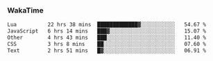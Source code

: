 ### WakaTime

<!--START_SECTION:waka-->

```txt
Lua          22 hrs 38 mins  █████████████▓░░░░░░░░░░░   54.67 %
JavaScript   6 hrs 14 mins   ███▓░░░░░░░░░░░░░░░░░░░░░   15.07 %
Other        4 hrs 43 mins   ███░░░░░░░░░░░░░░░░░░░░░░   11.40 %
CSS          3 hrs 8 mins    ██░░░░░░░░░░░░░░░░░░░░░░░   07.60 %
Text         2 hrs 51 mins   █▓░░░░░░░░░░░░░░░░░░░░░░░   06.91 %
```

<!--END_SECTION:waka-->

